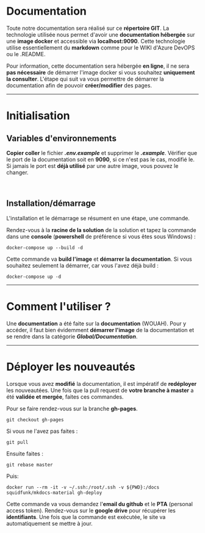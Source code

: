 # Documentation

Toute notre documentation sera réalisé sur ce **répertoire GIT**. La technologie utilisée nous permet d'avoir une **documentation hébergée** sur une **image docker** et accessible via **localhost:9090**. Cette technologie utilise essentiellement du **markdown** comme pour le WIKI d'Azure DevOPS ou le .README.

Pour information, cette documentation sera hébergée **en ligne**, il ne sera **pas nécessaire** de démarrer l'image docker si vous souhaitez **uniquement la consulter**. L'étape qui suit va vous permettre de démarrer la documentation afin de pouvoir **créer/modifier** des pages.

---

# Initialisation

## Variables d'environnements

**Copier coller** le fichier ***.env.example*** et supprimer le ***.example***. Vérifier que le port de la documentation soit en **9090**, si ce n'est pas le cas, modifié le. Si jamais le port est **déjà utilisé** par une autre image, vous pouvez le changer.

<br>

## Installation/démarrage

L'installation et le démarrage se résument en une étape, une commande.

Rendez-vous à la **racine de la solution** de la solution et tapez la commande dans une **console** (**powershell** de préférence si vous êtes sous Windows) :

    docker-compose up --build -d

Cette commande va **build l'image** et **démarrer la documentation**. Si vous souhaitez seulement la démarrer, car vous l'avez déjà build :

    docker-compose up -d

---

# Comment l'utiliser ?

Une **documentation** a été faite sur la **documentation** (WOUAH). Pour y accéder, il faut bien évidemment **démarrer l'image** de la documentation et se rendre dans la catégorie ***Global/Documentation***.

---

# Déployer les nouveautés

Lorsque vous avez **modifié** la documentation, il est impératif de **redéployer** les nouveautées. Une fois que la pull request de **votre branche à master** a été **validée et mergée**, faites ces commandes.

Pour se faire rendez-vous sur la branche **gh-pages**.

    git checkout gh-pages

Si vous ne l'avez pas faites :

    git pull

Ensuite faites :

    git rebase master

Puis:

    docker run --rm -it -v ~/.ssh:/root/.ssh -v ${PWD}:/docs squidfunk/mkdocs-material gh-deploy

Cette commande va vous demandez l'**email du github** et le **PTA** (personal access token). Rendez-vous sur le **google drive** pour récupérer les **identifiants**.
Une fois que la commande est exécutée, le site va automatiquement se mettre à jour.
